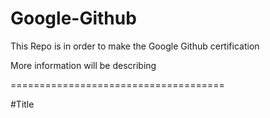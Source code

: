 # Google-Github
This Repo is in order to make the Google Github certification

More information will be describing 

=====================================

#Title
